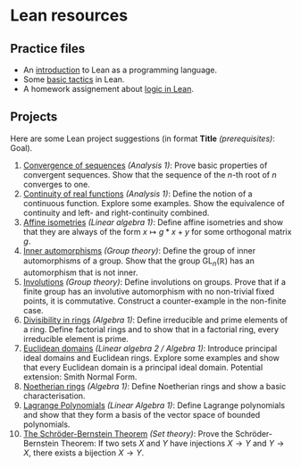 # Lean resources

## Practice files

- An [introduction](07_intro_to_Lean.md) to Lean as a programming language.
- Some [basic tactics](08_basic_tactics.md) in Lean.
- A homework assignement about [logic in Lean](Assignment/LeanAssignment.md).

## Projects

Here are some Lean project suggestions (in format **Title** *(prerequisites)*: Goal).

1. [Convergence of sequences][conv] *(Analysis 1)*: Prove basic properties of convergent sequences. Show that the sequence of the $n$-th root of $n$ converges to one.
1. [Continuity of real functions][cont] *(Analysis 1)*: Define the notion of a continuous function. Explore some examples. Show the equivalence of continuity and left- and right-continuity combined.
1. [Affine isometries][isom] *(Linear algebra 1)*: Define affine isometries and show that they are always of the form $x \mapsto g*x + y$ for some orthogonal matrix $g$.
1. [Inner automorphisms][inner] *(Group theory)*: Define the group of inner automorphisms of a group. Show that the group $\mathrm{GL}_n(ℝ)$ has an automorphism that is not inner.
1. [Involutions][inv] *(Group theory)*: Define involutions on groups. Prove that if a finite group has an involutive automorphism with no non-trivial fixed points, it is commutative. Construct a counter-example in the non-finite case.
1. [Divisibility in rings][div] *(Algebra 1)*: Define irreducible and prime elements of a ring. Define factorial rings and to show that in a factorial ring, every irreducible element is prime.
1. [Euclidean domains][Euc] *(Linear algebra 2 / Algebra 1)*:  Introduce principal ideal domains and Euclidean rings. Explore some examples and show that every Euclidean domain is a principal ideal domain. Potential extension: Smith Normal Form.
1. [Noetherian rings][Noeth] *(Algebra 1)*: Define Noetherian rings and show a basic characterisation.
1. [Lagrange Polynomials][Lag] *(Linear Algebra 1)*: Define Lagrange polynomials and show that they form a basis of the vector space of bounded polynomials.
1. [The Schröder-Bernstein Theorem][SB] *(Set theory)*: Prove the Schröder-Bernstein Theorem: If two sets $X$ and $Y$ have injections $X \rightarrow Y$ and $Y \rightarrow X$, there exists a bijection $X \rightarrow Y$.

[conv]: Projects/01.%20Convergence%20of%20sequences%20(Analysis%201)/Convergence.md
[cont]: Lean/Projects/02.%20Continuity%20of%20real%20functions%20(Analysis%201)/Continuity.md
[isom]: Lean/Projects/03.%20Affine%20isometries%20(Linear%20algebra%201)/AffineIsometries.md
[inner]: Lean/Projects/04.%20Inner%20automorphisms%20(Group%20theory)/InnerAutomorphisms.md
[inv]: Lean/Projects/05.%20Involutions%20(Group%20theory)/Involutions.md
[div]: Lean/Projects/06.%20Divisibility%20in%20rings%20(Algebra%201)/Divisibility.md
[Euc]: Lean/Projects/07.%20Euclidean%20domains%20(Linear%20algebra%202,%20Algebra%201)/Euclidean.md
[Noeth]: Lean/Projects/08.%20Noetherian%20rings%20(Algebra%201)/Noetherian.md
[Lag]: Lean/Projects/09.%20Lagrange%20polynomials%20(Linear%20Algebra%201)/Lagrange.md
[SB]: Lean/Projects/10.%20Schroeder-Bernstein%20theorem%20(Set%20theory)/SchroederBernstein.md
